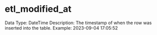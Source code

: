 # etl_modified_at

Data Type: DateTime
Description: The timestamp of when the row was inserted into the table.
Example: 2023-09-04 17:05:52